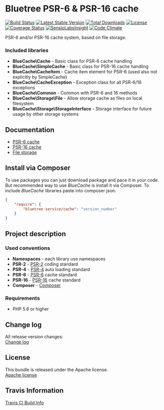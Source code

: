 Bluetree PSR-6 & PSR-16 cache
=============================

[![Build Status](https://travis-ci.org/bluetree-service/cache.svg)](https://travis-ci.org/bluetree-service/cache)
[![Latest Stable Version](https://poser.pugx.org/bluetree-service/cache/v/stable.svg)](https://packagist.org/packages/bluetree-service/cache)
[![Total Downloads](https://poser.pugx.org/bluetree-service/cache/downloads.svg)](https://packagist.org/packages/bluetree-service/cache)
[![License](https://poser.pugx.org/bluetree-service/cache/license.svg)](https://packagist.org/packages/bluetree-service/cache)
[![Coverage Status](https://coveralls.io/repos/github/bluetree-service/cache/badge.svg?branch=master)](https://coveralls.io/github/bluetree-service/cache?branch=master)
[![SensioLabsInsight](https://insight.sensiolabs.com/projects/e9b6307b-4407-4fbe-8e40-233a3ec7f352/mini.png)](https://insight.sensiolabs.com/projects/e9b6307b-4407-4fbe-8e40-233a3ec7f352)
[![Code Climate](https://codeclimate.com/github/bluetree-service/cache/badges/gpa.svg)](https://codeclimate.com/github/bluetree-service/cache)

PSR-6 and/or PSR-16 cache system, based on file storage.

### Included libraries
* **BlueCache\Cache** - Basic class for PSR-6 cache handling
* **BlueCache\SimpleCache** - Basic class for PSR-16 cache handling
* **BlueCache\CacheItem** - Cache item element for PSR-6 (used also not explicitly by SimpleCache)
* **BlueCache\CacheException** - Exception class for all PSR-6/16 exceptions
* **BlueCache\Common** - Common with PSR-6 and 16 methods
* **BlueCache\Storage\File** - Allow storage cache as files on local filesystem
* **BlueCache\Storage\StorageInterface** - Storage interface for future usage by other storage systems

Documentation
--------------
* [PSR-6 cache](https://github.com/bluetree-service/cache/blob/develop/doc/psr-6-cache.md "PSR-6 cache")
* [PSR-16 cache](https://github.com/bluetree-service/cache/blob/develop/doc/psr-16-cache.md "PSR-16 cache")
* [File storage](https://github.com/bluetree-service/cache/blob/develop/doc/FileStorage.md "File storage")


Install via Composer
--------------
To use packages you can just download package and pace it in your code. But recommended
way to use _BlueCache_ is install it via Composer. To include _BlueCache_
libraries paste into composer json:

```json
{
    "require": {
        "bluetree-service/cache": "version_number"
    }
}
```

Project description
--------------

### Used conventions

* **Namespaces** - each library use namespaces
* **PSR-2** - [PSR-2](http://www.php-fig.org/psr/psr-2/) coding standard
* **PSR-4** - [PSR-4](http://www.php-fig.org/psr/psr-4/) auto loading standard
* **PSR-6** - [PSR-6](http://www.php-fig.org/psr/psr-6/) cache standard
* **PSR-16** - [PSR-16](http://www.php-fig.org/psr/psr-16/) cache standard
* **Composer** - [Composer](https://getcomposer.org/)

### Requirements

* PHP 5.6 or higher

Change log
--------------
All release version changes:  
[Change log](https://github.com/bluetree-service/cache/blob/develop/doc/changelog.md "Change log")

License
--------------
This bundle is released under the Apache license.  
[Apache license](https://github.com/bluetree-service/cache/LICENSE "Apache license")

Travis Information
--------------
[Travis CI Build Info](https://travis-ci.org/bluetree-service/cache)
